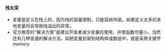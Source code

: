 #### 栈太深

- 变量是定义在栈上的，因为栈的容量限制，只能容纳16层。如果定义太多的本地变量将会导致栈溢出的异常。
- 官方推荐的"解决方案"是建议开发者减少变量的使用，并使函数尽量小。当然还有几种变通的解决方法，如把变量封装到结构体或数组中，或是采用关键字memory